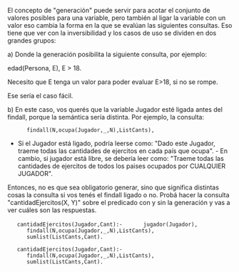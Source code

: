 El concepto de "generación" puede servir para acotar el conjunto de valores posibles para una variable, pero también al ligar la variable con un valor eso cambia la forma en la que se evalúan las siguientes consultas. Eso tiene que ver con la inversibilidad y los casos de uso se dividen en dos grandes grupos:

a) Donde la generación posibilita la siguiente consulta, por ejemplo:

edad(Persona, E), E &gt; 18.

Necesito que E tenga un valor para poder evaluar E&gt;18, si no se rompe.

Ese sería el caso fácil.

b) En este caso, vos querés que la variable Jugador esté ligada antes del findall, porque la semántica sería distinta. Por ejemplo, la consulta:

`      findall(N,ocupa(Jugador,_,N),ListCants),`

- Si el Jugador está ligado, podría leerse como: "Dado este Jugador, traeme todas las cantidades de ejercitos en cada país que ocupa". - En cambio, si jugador está libre, se debería leer como: "Traeme todas las cantidades de ejercitos de todos los paises ocupados por CUALQUIER JUGADOR".

Entonces, no es que sea obligatorio generar, sino que significa distintas cosas la consulta si vos tenés el findall ligado o no. Probá hacer la consulta "cantidadEjercitos(X, Y)" sobre el predicado con y sin la generación y vas a ver cuáles son las respuestas.

`   cantidadEjercitos(Jugador,Cant):-`
`      jugador(Jugador),`
`      findall(N,ocupa(Jugador,_,N),ListCants),`
`      sumlist(ListCants,Cant). `

`   cantidadEjercitos(Jugador,Cant):-`
`      findall(N,ocupa(Jugador,_,N),ListCants),`
`      sumlist(ListCants,Cant).`
